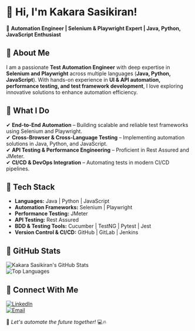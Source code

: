 # 👋 Hi, I'm Kakara Sasikiran!  
🚀 **Automation Engineer | Selenium & Playwright Expert | Java, Python, JavaScript Enthusiast**  

## 🔹 About Me  
I am a passionate **Test Automation Engineer** with deep expertise in **Selenium and Playwright** across multiple languages (**Java, Python, JavaScript**). With hands-on experience in **UI & API automation, performance testing, and test framework development**, I love exploring innovative solutions to enhance automation efficiency.  

## 🔹 What I Do  
✔ **End-to-End Automation** – Building scalable and reliable test frameworks using Selenium and Playwright.  
✔ **Cross-Browser & Cross-Language Testing** – Implementing automation solutions in Java, Python, and JavaScript.  
✔ **API Testing & Performance Engineering** – Proficient in Rest Assured and JMeter.  
✔ **CI/CD & DevOps Integration** – Automating tests in modern CI/CD pipelines.  

## 🔹 Tech Stack  
- **Languages:** Java | Python | JavaScript  
- **Automation Frameworks:** Selenium | Playwright  
- **Performance Testing:** JMeter  
- **API Testing:** Rest Assured  
- **BDD & Testing Tools:** Cucumber | TestNG | Pytest | Jest  
- **Version Control & CI/CD:** GitHub | GitLab | Jenkins  

## 🔹 GitHub Stats  
![Kakara Sasikiran's GitHub Stats](https://github-readme-stats.vercel.app/api?username=your-github-username&show_icons=true&theme=dark)  
![Top Languages](https://github-readme-stats.vercel.app/api/top-langs/?username=your-github-username&layout=compact&theme=dark)  

## 🔹 Connect With Me  
[![LinkedIn](https://img.shields.io/badge/LinkedIn-Connect-blue?logo=linkedin)](https://www.linkedin.com/in/sasikirankakara/)  
[![Email](https://img.shields.io/badge/Email-Contact-red?logo=gmail)](mailto:sasikirankakara97@gmail.com)  

🚀 _Let's automate the future together!_ 💻🔥  
